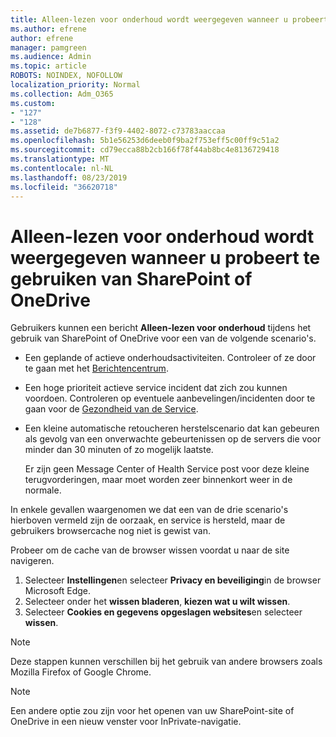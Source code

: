 ```yaml
---
title: Alleen-lezen voor onderhoud wordt weergegeven wanneer u probeert te gebruiken van SharePoint of OneDrive
ms.author: efrene
author: efrene
manager: pamgreen
ms.audience: Admin
ms.topic: article
ROBOTS: NOINDEX, NOFOLLOW
localization_priority: Normal
ms.collection: Adm_O365
ms.custom:
- "127"
- "128"
ms.assetid: de7b6877-f3f9-4402-8072-c73783aaccaa
ms.openlocfilehash: 5b1e56253d6deeb0f9ba2f753eff5c00ff9c51a2
ms.sourcegitcommit: cd79ecca88b2cb166f78f44ab8bc4e8136729418
ms.translationtype: MT
ms.contentlocale: nl-NL
ms.lasthandoff: 08/23/2019
ms.locfileid: "36620718"
---
```

# <a name="read-only-for-maintenance-message-when-attempting-to-use-sharepoint-or-onedrive"></a>Alleen-lezen voor onderhoud wordt weergegeven wanneer u probeert te gebruiken van SharePoint of OneDrive

Gebruikers kunnen een bericht **Alleen-lezen voor onderhoud** tijdens het gebruik van SharePoint of OneDrive voor een van de volgende scenario's. 

-   Een geplande of actieve onderhoudsactiviteiten.  Controleer of ze door te gaan met het [Berichtencentrum](https://portal.office.com/adminportal/home#/messagecenter).
-   Een hoge prioriteit actieve service incident dat zich zou kunnen voordoen. Controleren op eventuele aanbevelingen/incidenten door te gaan voor de [Gezondheid van de Service](https://portal.office.com/adminportal/home#/servicehealth).
-   Een kleine automatische retoucheren herstelscenario dat kan gebeuren als gevolg van een onverwachte gebeurtenissen op de servers die voor minder dan 30 minuten of zo mogelijk laatste. 
    
    Er zijn geen Message Center of Health Service post voor deze kleine terugvorderingen, maar moet worden zeer binnenkort weer in de normale.

In enkele gevallen waargenomen we dat een van de drie scenario's hierboven vermeld zijn de oorzaak, en service is hersteld, maar de gebruikers browsercache nog niet is gewist van.

Probeer om de cache van de browser wissen voordat u naar de site navigeren.

1. Selecteer **Instellingen**en selecteer **Privacy en beveiliging**in de browser Microsoft Edge.
2. Selecteer onder het **wissen bladeren**, **kiezen wat u wilt wissen**.
3. Selecteer **Cookies en gegevens opgeslagen websites**en selecteer **wissen**.

>[!Note] 
> Deze stappen kunnen verschillen bij het gebruik van andere browsers zoals Mozilla Firefox of Google Chrome.

>[!Note] 
> Een andere optie zou zijn voor het openen van uw SharePoint-site of OneDrive in een nieuw venster voor InPrivate-navigatie.